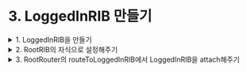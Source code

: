 # 3. LoggedInRIB 만들기 

<details>
<summary>1. LoggedInRIB을 만들기</summary><br/> 
LoggedInRIB은 view-less한 RIB입니다.

그래서 기본으로 체크되어있는 Owns corresponding view를 해제해주시고 만들어주세요

![스크린샷 2020-01-16 오후 7 43 45](https://user-images.githubusercontent.com/9502063/72518368-85407580-3898-11ea-9131-80ee8489275a.png)

</details>


<details>
<summary>2. RootRIB의 자식으로 설정해주기</summary><br/> 
RootCompoent가 LoggedInDependency를 따르게 해줍니다. 
    
```swift
    final class RootComponent: Component<RootDependency>, LoggedOutDependency, LoggedInDependency {
    
        // TODO: Declare 'fileprivate' dependencies that are only used by this RIB.
    }
```

LoggedOutDependency와는 달리, 

```swift
    protocol LoggedOutDependency: Dependency {
        // TODO: Declare the set of dependencies required by this RIB, but cannot be
        // created by this RIB.
    }
```
LoggedInDependency는 LoggedInViewController를 따라주게 만드는 프로토콜입니다. 
(view-less RIB이여서 그럽니다.)

```swift
    protocol LoggedInDependency: Dependency {
        // TODO: Make sure to convert the variable into lower-camelcase.
        var LoggedInViewController: LoggedInViewControllable { get }
        // TODO: Declare the set of dependencies required by this RIB, but won't be
        // created by this RIB.
    }
```

그래서 우리는 LoggedInViewController로 RootViewController를 넘겨줄 것입니다. 
```swift 
    final class RootComponent: Component<RootDependency>, LoggedOutDependency, LoggedInDependency {
         // TODO: Declare 'fileprivate' dependencies that are only used by this RIB.
        var LoggedInViewController: LoggedInViewControllable {
            
        }
    }
```

하지만 RootComponent에는 뷰컨트롤러 정보가 없으니,
이렇게 RootViewController를 주입해줄 수 있는 이니셜라이저를 만들어줍니다. 

```swift
    final class RootComponent: Component<RootDependency>, LoggedOutDependency, LoggedInDependency {
         // TODO: Declare 'fileprivate' dependencies that are only used by this RIB.
        var LoggedInViewController: LoggedInViewControllable {
            return rootViewController
        }
        
        let rootViewController: RootViewController
        
        init(dependency: RootDependency, rootViewController: RootViewController) {
            self.rootViewController = rootViewController
            super.init(dependency: dependency)
        }
    }
```
LoggedInViewController로 RootViewController를 넘겨주기 위해,
RootViewController가 LoggedInViewControllable를 따르게 해줍니다.

```swift
    // MARK: LoggedInViewControllable
    extension RootViewController: LoggedInViewControllable {
    
    }
```
그리고 RootComponet의 이니셜라이저를 사용하는 RootBuilder의 build함수도 

변경사항을 반영해줍니다. 

```swift
    final class RootBuilder: Builder<RootDependency>, RootBuildable {
    
        override init(dependency: RootDependency) {
            super.init(dependency: dependency)
        }
    
        func build() -> LaunchRouting {
            let viewController = RootViewController()
            let component = RootComponent(dependency: dependency, rootViewController: viewController)
            let interactor = RootInteractor(presenter: viewController)
            let loggedOutBuilder = LoggedOutBuilder(dependency: component)
            return RootRouter(interactor: interactor,
                              viewController: viewController,
                              loggedOutBuilder: loggedOutBuilder)
        }
    }
```
그 다음, RootRouter에 LoggedInRIBBuilder를 주입해주기 위해서 RootRouter 생성자를 바꿉니다.
```swift
    final class RootRouter: LaunchRouter<RootInteractable, RootViewControllable>, RootRouting {
    
        private let loggedOutBuilder: LoggedOutBuildable
        private var loggedOutRouting: ViewableRouting?
        
        private let loggedInBuilder: LoggedInBuildable
        
        init(interactor: RootInteractable,
             viewController: RootViewControllable,
             loggedOutBuilder: LoggedOutBuildable,
             loggedInBuilder: LoggedInBuildable) {
            self.loggedOutBuilder = loggedOutBuilder
            self.loggedInBuilder = loggedInBuilder
            super.init(interactor: interactor, viewController: viewController)
            interactor.router = self
        }
```
그리고 RootRouter를 만드는 RootBuilder의 build 함수도 바꿉니다. 

```swift
    final class RootBuilder: Builder<RootDependency>, RootBuildable {
    
        override init(dependency: RootDependency) {
            super.init(dependency: dependency)
        }
    
        func build() -> LaunchRouting {
            let viewController = RootViewController()
            let component = RootComponent(dependency: dependency, rootViewController: viewController)
            let interactor = RootInteractor(presenter: viewController)
            let loggedOutBuilder = LoggedOutBuilder(dependency: component)
            let loggedInBuilder = LoggedInBuilder(dependency: component)
            return RootRouter(interactor: interactor,
                              viewController: viewController,
                              loggedOutBuilder: loggedOutBuilder,
                              loggedInBuilder: loggedInBuilder)
        }
    }
```
LoggedInBuilder의 dependency 타입은 LoggedInDependency 인데, 위에서 RootComponent가 이 프로토콜을 따르고 있게 작업을 해줬므로,  RootComponet를 depencency에 넣어줄 수 있게 된 것입니다.
</details>


<details>
<summary>3. RootRouter의 routeToLoggedInRIB에서 LoggedInRIB을 attach해주기</summary><br/> 


2장의 6번에서 LoggedOutRIB을 detach하는 것까지만 해줬는데,

이제 LoggedInRIB을 만들었으니까 attach 해줍니다. 

일단 LoggedInRIB의 리스너로 RootInteractor를 넣어줘야합니다. 

```swift
    func routeToLoggedInRIB(email: String, password: String) {
        if let loggedOutRouting = loggedOutRouting {
            detachChild(loggedOutRouting)
            viewController.dismiss(viewController: loggedOutRouting.viewControllable)
            self.loggedOutRouting = nil
        }

        let loggedInRouting = loggedInBuilder.build(withListener: interactor)
    }
```

그러기 위해, RootInteractorable이 LoggedInListener를 따르고 있게 해줘야합니다.  
```swift
    protocol RootInteractable: Interactable, LoggedOutListener, LoggedInListener  {
        var router: RootRouting? { get set }
        var listener: RootListener? { get set }
    }
```
그리고 LoggedInRIB에 email과 textfield를 주입해주는 작업을 해야합니다.

우선, LoggedInBuildable 프로토콜 안의 build 함수에 email과 password 파라미터를 추가해줍니다. 
```swift
    protocol LoggedInBuildable: Buildable {
        func build(withListener listener: LoggedInListener,
                   email: String,
                   password: String) -> LoggedInRouting
    }
```
그리고 LoggedInBuilder의 build 함수도 수정해줍니다. 

```swift
    protocol LoggedInBuildable: Buildable {
        func build(withListener listener: LoggedInListener,
                   email: String,
                   password: String) -> LoggedInRouting
    }

    final class LoggedInBuilder: Builder<LoggedInDependency>, LoggedInBuildable {

        override init(dependency: LoggedInDependency) {
            super.init(dependency: dependency)
        }

        func build(withListener listener: LoggedInListener,
                   email: String,
                   password: String) -> LoggedInRouting {
            let component = LoggedInComponent(dependency: dependency)
            let interactor = LoggedInInteractor()
            interactor.listener = listener
            return LoggedInRouter(interactor: interactor, viewController: component.LoggedInViewController)
        }
    }
```

그리고,  LoggedInComponet에 email과 password를 생성자 주입할 수 있도록 바꿔줍니다.
```swift
    final class LoggedInComponent: Component<LoggedInDependency> {

        // TODO: Make sure to convert the variable into lower-camelcase.
        fileprivate var LoggedInViewController: LoggedInViewControllable {
            return dependency.LoggedInViewController
        }

        // TODO: Declare 'fileprivate' dependencies that are only used by this RIB.
        let email: String
        let password: String

        init(dependency: LoggedInDependency, email: String, password: String) {
            self.email = email
            self.password = password
            super.init(dependency: dependency)
        }
    }
```

LoggednBuilder의 build함수에서 LoggedInComponent를 만들때 email과 password도 주입해줍니다. 
```swift
    final class LoggedInBuilder: Builder<LoggedInDependency>, LoggedInBuildable {

        override init(dependency: LoggedInDependency) {
            super.init(dependency: dependency)
        }

        func build(withListener listener: LoggedInListener,
                   email: String,
                   password: String) -> LoggedInRouting {
            let component = LoggedInComponent(dependency: dependency,
                                              email: email,
                                              password: password)
            let interactor = LoggedInInteractor()
            interactor.listener = listener
            return LoggedInRouter(interactor: interactor, viewController: component.LoggedInViewController)
        }
    }
```
그리고 RootRouter로 돌아와서 routeToLoggedInRIB 함수를 마무리 해줍니다.

loggedInRouting을 만들고 attachChild 해줍니다. 

```swift
    func routeToLoggedInRIB(email: String, password: String) {
        if let loggedOutRouting = loggedOutRouting {
            detachChild(loggedOutRouting)
            viewController.dismiss(viewController: loggedOutRouting.viewControllable)
            self.loggedOutRouting = nil
        }

        let loggedInRouting = loggedInBuilder.build(withListener: interactor,
                                                    email: email,
                                                    password: password)
        attachChild(loggedInRouting)
    }
```
</details>

